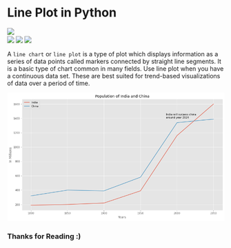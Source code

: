 # Line Plot in Python

![](http://ForTheBadge.com/images/badges/made-with-python.svg) <br>
![](https://img.shields.io/badge/jupyter-6.2.0-ff7a05?style=for-the-badge&logo=Jupyter)
![](https://img.shields.io/badge/pandas-1.2.3-150458?style=for-the-badge&logo=pandas)
![](https://img.shields.io/badge/matplotlib-3.3.4-224099?style=for-the-badge)

A `line chart` or `line plot` is a type of plot which displays information as a series of data points called markers connected by straight line segments. It is a basic type of chart common in many fields. Use line plot when you have a continuous data set. These are best suited for trend-based visualizations of data over a period of time.

![](img.png)

### Thanks for Reading :)